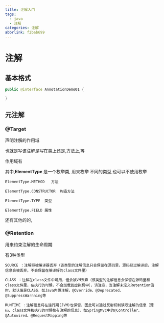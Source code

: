 ```yaml
---
title: 注解入门
tags:
  - java
  - 注解
categories: 注解
abbrlink: f2bab699
---
```

# 注解

## 基本格式

~~~java
public @interface AnnotationDemo01 {

}
~~~

## 元注解
<!-- more -->
### @Target

声明注解的作用域

也就是写该注解是写在类上还是,方法上,等

作用域有

其中,**ElementType**  是一个枚举类, 用来枚举 不同的类型,也可以不使用枚举

~~~
ElementType.METHOD   方法
~~~

~~~
ElementType.CONSTRUCTOR  构造方法
~~~

~~~
ElementType.TYPE  类型
~~~

~~~
ElementType.FIELD 属性
~~~



还有其他的的,

### @Retention

用来约束注解的生命周期

有3种类型

~~~
SOURCE ：注解将被编译器丢弃（该类型的注解信息只会保留在源码里，源码经过编译后，注解信息会被丢弃，不会保留在编译好的class文件里）
~~~

~~~
CLASS ：注解在class文件中可用，但会被VM丢弃（该类型的注解信息会保留在源码里和class文件里，在执行的时候，不会加载到虚拟机中），请注意，当注解未定义Retention值时，默认值是CLASS，如Java内置注解，@Override、@Deprecated、@SuppressWarnning等
~~~

~~~
RUNTIME ：注解信息将在运行期(JVM)也保留，因此可以通过反射机制读取注解的信息（源码、class文件和执行的时候都有注解的信息），如SpringMvc中的@Controller、@Autowired、@RequestMapping等
~~~



